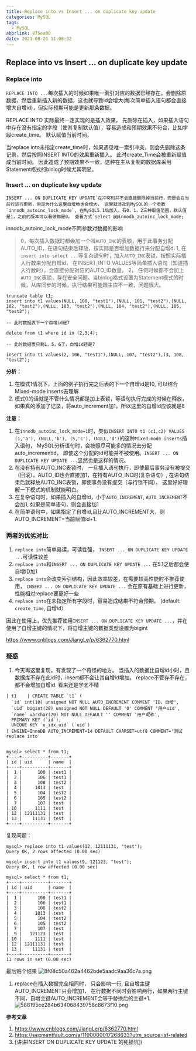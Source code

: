 ```yaml
---
title: Replace into vs Insert ... on duplicate key update
categories: MySQL
tags:
  - MySQL
abbrlink: 875ea00
date: 2021-08-26 11:08:32
---
```

## Replace into vs Insert ... on duplicate key update

### Replace into

`REPLACE INTO ...`每次插入的时候如果唯一索引对应的数据已经存在，会删除原数据，然后重新插入新的数据，这也就导致id会增大(每次简单插入语句都会直接增大自增id)，但实际预期可能是更新那条数据。

REPLACE INTO 实际最终一定实现的是插入效果， 先删除在插入，如果插入语句中存在没有指定的字段（使其复制默认值），容易造成和预期效果不符合，比如字段create_time。 默认赋值当前时间。

当replace into未指定create_time时，如果遇见唯一索引冲突，则会先删除这条记录，然后按照INSERT INTO的效果重新插入。 此时create_Time会被重新赋值成当前时间。 因此造成了预期效果不一致，这种在主从复制的数据库采用Statement格式的binlog时候尤其明显。

###  Insert ... on duplicate key update

```
INSERT ... ON DUPLICATE KEY UPDATE`在冲突时并不会直接删除掉当前行，而是会在当前行进行更新，但是为什么这里自增地也会增大， 这里就涉及到MySQL的一个参数`innodb_autoinc_lock_mode`, 在MySQL5.1后加入，有0，1，2三种取值范围，默认值是1，之前的版本可以看做都是0。 查看方式`select @@innodb_autoinc_lock_mode;
```

innodb_autoinc_lock_mode不同参数对数据的影响

> 0，每次插入数据时都会加一个叫`AUTO_INC`的表锁，用于此事务分配AUTO_ID，在语句结束后释放，按实际是否增加数据行来分配自增di
> 1, 在`insert into select ...`等复杂语句时，加入`AUTO_INC`表锁，按照实际插入行数来分配自增id， 在INSERT_INTO VALUES等简单插入语句（知道插入行数时），会直接分配对应的AUTO_ID数量。
> 2， 任何时候都不会加上`AUTO_INC`表锁，存在安全问题。当binlog格式设置为Statement模式的时候，从库同步的时候，执行结果可能跟主库不一致，问题很大。

```mysql
truncate table t1;
insert into t1 values(NULL, 100, "test1"),(NULL, 101, "test2"),(NULL, 102, "test2"),(NULL, 103, "test2"),(NULL, 104, "test2"),(NULL, 105, "test2");

-- 此时数据表下一个自增id是7

delete from t1 where id in (2,3,4);

-- 此时数据表只剩1，5，6了，自增id还是7

insert into t1 values(2, 106, "test1"),(NULL, 107, "test2"),(3, 108, "test2");
```

**分析：**

1. 在模式1情况下，上面的例子执行完之后表的下一个自增id是10, 可以结合Mixed-mode inserts去理解
2. 模式0的话就是不管什么情况都是加上表锁，等语句执行完成的时候在释放，如果真的添加了记录，将auto_increment加1，所以这里的自增id应该就是8

**注意：**

1. 在`innodb_autoinc_lock_mode=1`时，类似`INSERT INTO t1 (c1,c2) VALUES (1,'a'), (NULL,'b'), (5,'c'), (NULL,'d')`的这种`Mixed-mode inserts`插入语句， MySQL分析语句时，会按照尽可能多的情况去分配auto_incrementid， 即使这个分配的id可能并不被使用。`INSERT ... ON DUPLICATE KEY UPDATE ...`显然也是这样的情况。
2. 在没有持有AUTO_INC表锁时， 一旦插入语句执行，即使最后事务没有被提交（回滚），AUTO_ID也会直接加1，在持有AUTO_INC时(复杂语句）, 在语句结束后就释放AUTO_INC表锁，即使事务没有提交（与行锁不同）。 这里好好理解一下模式的机制就能明白。
3. 在复杂语句时，如果插入的自增id，小于`AUTO_INCREMENT`, `AUTO_INCREMENT`不会加1, 如果是简单语句，则会直接加1
4. 在简单语句中，如果指定了自增id,且比AUTO_INCREMENT大，则AUTO_INCREMENT=当前赋值id+1.

### 两者的优劣对比

1. `replace into`简单易读，可读性强， `INSERT ... ON DUPLICATE KEY UPDATE ...`可读性较差
2. `replace into`和`INSERT ... ON DUPLICATE KEY UPDATE ...` 在5.1之后都会使自增ID加1
3. `replace into`会改变索引结构，因此效率较差，在需要较高性能时不推荐使用， `INSERT ... ON DUPLICATE KEY UPDATE ...` 会在原有基础上进行更新，性能相对replace要更好一些
4. `replace into`在未指定所有字段时，容易造成结果不符合预期。 (default: `create_time`, 自增id）

因此在使用上，优先推荐使用`INSERT ... ON DUPLICATE KEY UPDATE ...`，并在使用了自增主键的情况下，将自增主键的数据类型设置为bigint

https://www.cnblogs.com/JiangLe/p/6362770.html

### 疑惑

1. 今天再这里复现，有发现了一个奇怪的地方。 当插入的数据比自增id小时，且数据库不存在此id时，insert都不会让其自增id增加。
   replace不管存不存在，都不会增加自增id. 看来还是学艺不精

```
| t1    | CREATE TABLE `t1` (
  `id` int(10) unsigned NOT NULL AUTO_INCREMENT COMMENT 'ID，自增',
  `uid` bigint(20) unsigned NOT NULL DEFAULT '0' COMMENT '用户uid',
  `name` varchar(20) NOT NULL DEFAULT '' COMMENT '用户昵称',
  PRIMARY KEY (`id`),
  UNIQUE KEY `u_idx_uid` (`uid`)
) ENGINE=InnoDB AUTO_INCREMENT=14 DEFAULT CHARSET=utf8 COMMENT='测试replace into'


mysql> select * from t1;
+----+----------+-------+
| id | uid      | name  |
+----+----------+-------+
|  1 |      100 | test1 |
|  2 |      106 | test1 |
|  3 |      108 | test2 |
|  4 |     1013 | test  |
|  5 |      104 | test2 |
|  6 |      105 | test2 |
|  7 |      107 | test  |
| 10 |     1111 | test  |
| 12 | 12111131 | test  |
| 13 |    11131 | test  |
+----+----------+-------+
```

复现问题：

```
mysql> replace into t1 values(12, 12111131, "test");
Query OK, 2 rows affected (0.00 sec)

mysql> insert into t1 values(9, 121123, "test");
Query OK, 1 row affected (0.00 sec)

mysql> select * from t1;
+----+----------+-------+
| id | uid      | name  |
+----+----------+-------+
|  1 |      100 | test1 |
|  2 |      106 | test1 |
|  3 |      108 | test2 |
|  4 |     1013 | test  |
|  5 |      104 | test2 |
|  6 |      105 | test2 |
|  7 |      107 | test  |
|  9 |   121123 | test  |
| 10 |     1111 | test  |
| 12 | 12111131 | test  |
| 13 |    11131 | test  |
+----+----------+-------+
11 rows in set (0.00 sec)
```

最后贴个结果
![8f08c50a462a4462bde5aadc9aa36c7a.png](/evernotecid:/BCD9519F-D3CB-4AFA-9D0A-5E1C3FB5B215/appyinxiangcom/26228147/ENResource/p399)

1. replace在插入数据完全相同时， 只会影响一行, 且自增主键AUTO_INCREMENT只会增加1， 在行数据不同时会影响两行，如果两行主键不同，自增主键AUTO_INCREMENT会等于替换后的主键+1.
   ![588195ce284b634068439758c8673f10.png](/evernotecid:/BCD9519F-D3CB-4AFA-9D0A-5E1C3FB5B215/appyinxiangcom/26228147/ENResource/p410)

**参考文章**

1. https://www.cnblogs.com/JiangLe/p/6362770.html
2. https://segmentfault.com/a/1190000017268633?utm_source=sf-related
3. [讲讲INSERT ON DUPLICATE KEY UPDATE 的死锁坑](